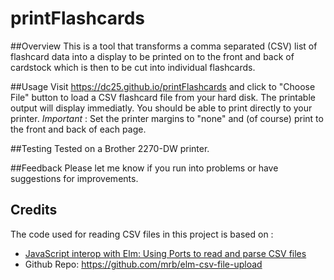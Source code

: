 # printFlashcards

##Overview
This is a tool that transforms a comma separated (CSV) list of flashcard data into a display to be printed on to the front and back of cardstock which is then to be cut into individual flashcards.

##Usage
Visit https://dc25.github.io/printFlashcards and click to "Choose File" button to load a CSV flashcard file from your hard disk.  The printable output will display immediatly.  You should be able to print directly to your printer.   *Important* : Set the printer margins to "none" and (of course) print to the front and back of each page.

##Testing
Tested on a Brother 2270-DW printer.

##Feedback
Please let me know if you run into problems or have suggestions for improvements.

## Credits
The code used for reading CSV files in this project is based on :
* [JavaScript interop with Elm: Using Ports to read and parse CSV files](https://blog.reifyworks.com/javascript-interop-with-elm-using-ports-to-read-and-parse-csv-files-fef60c318b7a)
* Github Repo: https://github.com/mrb/elm-csv-file-upload


